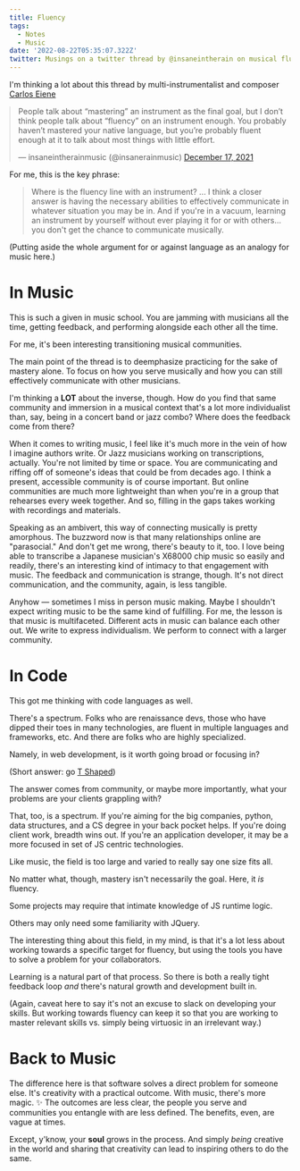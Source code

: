 ```yaml
---
title: Fluency
tags:
  - Notes
  - Music
date: '2022-08-22T05:35:07.322Z'
twitter: Musings on a twitter thread by @insaneintherain on musical fluency.
---
```


I'm thinking a lot about this thread by multi-instrumentalist and composer [Carlos Eiene](https://insaneintherainmusic.com/)

<blockquote class="twitter-tweet" style="margin: 0 auto;"><p lang="en" dir="ltr">People talk about “mastering” an instrument as the final goal, but I don’t think people talk about “fluency” on an instrument enough. You probably haven’t mastered your native language, but you’re probably fluent enough at it to talk about most things with little effort.</p>&mdash; insaneintherainmusic (@insanerainmusic) <a href="https://twitter.com/insanerainmusic/status/1471904710953029634?ref_src=twsrc%5Etfw">December 17, 2021</a></blockquote> <script async src="https://platform.twitter.com/widgets.js" charset="utf-8"></script>

For me, this is the key phrase:

> Where is the fluency line with an instrument? ... I think a closer answer is having the necessary abilities to effectively communicate in whatever situation you may be in. And if you're in a vacuum, learning an instrument by yourself without ever playing it for or with others... you don't get the chance to communicate musically.

(Putting aside the whole argument for or against language as an analogy for music here.)

# In Music

This is such a given in music school. You are jamming with musicians all the time, getting feedback, and performing alongside each other all the time.

For me, it's been interesting transitioning musical communities.

The main point of the thread is to deemphasize practicing for the sake of mastery alone. To focus on how you serve musically and how you can still effectively communicate with other musicians.

I'm thinking a **LOT** about the inverse, though. How do you find that same community and immersion in a musical context that's a lot more individualist than, say, being in a concert band or jazz combo? Where does the feedback come from there?

When it comes to writing music, I feel like it's much more in the vein of how I imagine authors write. Or Jazz musicians working on transcriptions, actually. You're not limited by time or space. You are communicating and riffing off of someone's ideas that could be from decades ago. I think a present, accessible community is of course important. But online communities are much more lightweight than when you're in a group that rehearses every week together. And so, filling in the gaps takes working with recordings and materials.

Speaking as an ambivert, this way of connecting musically is pretty amorphous. The buzzword now is that many relationships online are "parasocial." And don't get me wrong, there's beauty to it, too. I love being able to transcribe a Japanese musician's X68000 chip music so easily and readily, there's an interesting kind of intimacy to that engagement with music. The feedback and communication is strange, though. It's not direct communication, and the community, again, is less tangible.

Anyhow — sometimes I miss in person music making. Maybe I shouldn't expect writing music to be the same kind of fulfilling. For me, the lesson is that music is multifaceted. Different acts in music can balance each other out. We write to express individualism. We perform to connect with a larger community.

# In Code

This got me thinking with code languages as well.

There's a spectrum. Folks who are renaissance devs, those who have dipped their toes in many technologies, are fluent in multiple languages and frameworks, etc. And there are folks who are highly specialized.

Namely, in web development, is it worth going broad or focusing in?

(Short answer: go [T Shaped](https://en.wikipedia.org/wiki/T-shaped_skills))

The answer comes from community, or maybe more importantly, what your problems are your clients grappling with?

That, too, is a spectrum. If you're aiming for the big companies, python, data structures, and a CS degree in your back pocket helps. If you're doing client work, breadth wins out. If you're an application developer, it may be a more focused in set of JS centric technologies.

Like music, the field is too large and varied to really say one size fits all.

No matter what, though, mastery isn't necessarily the goal. Here, it _is_ fluency.

Some projects may require that intimate knowledge of JS runtime logic.

Others may only need some familiarity with JQuery.

The interesting thing about this field, in my mind, is that it's a lot less about working towards a specific target for fluency, but using the tools you have to solve a problem for your collaborators.

Learning is a natural part of that process. So there is both a really tight feedback loop _and_ there's natural growth and development built in.

(Again, caveat here to say it's not an excuse to slack on developing your skills. But working towards fluency can keep it so that you are working to master relevant skills vs. simply being virtuosic in an irrelevant way.)

# Back to Music

The difference here is that software solves a direct problem for someone else. It's creativity with a practical outcome. With music, there's more magic. ✨ The outcomes are less clear, the people you serve and communities you entangle with are less defined. The benefits, even, are vague at times.

Except, y'know, your **soul** grows in the process. And simply _being_ creative in the world and sharing that creativity can lead to inspiring others to do the same.
